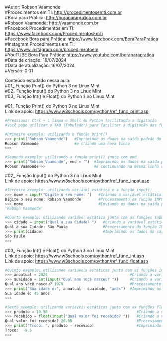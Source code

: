 #Autor: Robson Vaamonde<br>
#Procedimentos em TI: http://procedimentosemti.com.br<br>
#Bora para Prática: http://boraparapratica.com.br<br>
#Robson Vaamonde: http://vaamonde.com.br<br>
#Facebook Procedimentos em TI: https://www.facebook.com/ProcedimentosEmTi<br>
#Facebook Bora para Prática: https://www.facebook.com/BoraParaPratica<br>
#Instagram Procedimentos em TI: https://www.instagram.com/procedimentoem<br>
#YouTUBE Bora Para Prática: https://www.youtube.com/boraparapratica<br>
#Data de criação: 16/07/2024<br>
#Data de atualização: 16/07/2024<br>
#Versão: 0.01<br>

Conteúdo estudado nessa aula:<br>
#01_ Função Print() do Python 3 no Linux Mint<br>
#02_ Função Input() do Python 3 no Linux Mint<br>
#03_ Função Int() e Float() do Python 3 no Linux Mint<br>

#01_ Função Print() do Python 3 no Linux Mint<br>
Link de apoio: https://www.w3schools.com/python/ref_func_print.asp
```python
#Pressionar Ctrl + L limpa o Shell do Python facilitando a digitação
#Você pode utilizar o TAB (Tabulador) para facilitar a digitação das funções

#Primeiro exemplo: utilizando o função print()
>>> print("Robson Vaamonde")   #Imprimindo os dados na saída padrão do valor da função PRINT()
Robson Vaamonde                #e criando uma nova linha
>>>

#Segundo exemplo: utilizando a função print() junto com end
>>> print("Robson Vaamonde", end = "")  #Imprimindo os dados na saída padrão do valor da função PRINT()
Robson Vaamonde>>>                      #e continuando na mesma linha com a expressão END
```

#02_ Função Input() do Python 3 no Linux Mint<br>
Link de apoio: https://www.w3schools.com/python/ref_func_input.asp
```python
#Terceiro exemplo: utilizando variável estática e a função input()
>>> nome = input("Digite o seu nome: ")   #Criando a variável estática e recebendo o argumento da função INPUT()
Digite o seu nome: Robson Vaamonde        #Processamento da função INPUT() e digitando do valor a ser atribuído na variável nome
>>> nome                                  #Enviando os dados na saída padrão do valor da variável estática
'Robson Vaamonde'

#Quarto exemplo: utilizando variável estática junto com as funções input() e print()
>>> cidade = input("Qual a sua Cidade? ")   #Criando a variável estática e recebendo o argumento da função INPUT()
Qual a sua Cidade: São Paulo                #Processamento da função INPUT() e digitando o valor a ser atribuído na variável cidade
>>> print(cidade)                           #Imprimindo os dados na saída padrão do valor da função PRINT()
São Paulo
>>>
```

#03_ Função Int() e Float() do Python 3 no Linux Mint<br>
Link de apoio: https://www.w3schools.com/python/ref_func_int.asp<br>
Link de apoio: https://www.w3schools.com/python/ref_func_float.asp
```python
#Quinto exemplo: utilizando variáveis estáticas junto com as funções int(), input() e print() para cálculo de aritmética
>>> anoatual = 2024                                     #Criando a variável estática e atribuindo o valor inteiro/numérico
>>> suaidade = int(input("Qual ano você nasceu? "))     #Criando a variável estática e recebendo o argumento da função INPUT() convertendo para Inteiro com a função INT()
Qual ano você nasceu? 1979                              #Processamento da função INPUT() e digitando o valor a ser convertido para inteiro INT() e atribuído na variável suaidade
>>> print("Sua idade é:", anoatual - suaidade, "anos")  #Imprimindo os dados na saída padrão da função PRINT() e subtraindo as variáveis anoatual - suaidade
Sua idade é: 45 anos
>>>

#Sexto exemplo: utilizando variáveis estáticas junto com as funções float(), input e print para cálculo de aritmética
>>> produto = 10.50                                        #Criando a variável estática e atribuindo o valor numérico de ponto flutuante (decimal)
>>> recebido = float(input("Qual valor foi recebido? "))   #Criando a variável estática e recebendo o argumento da função INPUT() convertendo para Decimal com a função FLOAT()
Qual valor foi recebido? 20.00                             #Processamento da função INPUT() e digitando o valor a ser convertido para decimal FLOAT() e atribuído na variável recebido
>>> print("Troco: ", produto - recebido)                   #Imprimindo os dados na saída padrão da função PRINT() e subtraindo as variáveis produto - recebido
Troco:  -9.5
>>>
```
